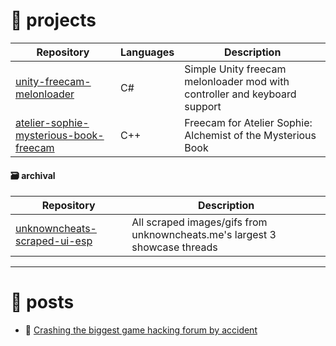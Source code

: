 # 🚧 projects
| Repository | Languages | Description |
| - | - | - |
| [unity-freecam-melonloader](https://github.com/oiyl/unity-freecam-melonloader) | C# | Simple Unity freecam melonloader mod with controller and keyboard support |
| [atelier-sophie-mysterious-book-freecam](https://github.com/oiyl/atelier-sophie-mysterious-book-freecam) | C++ | Freecam for Atelier Sophie: Alchemist of the Mysterious Book

#### 🗃️ archival
| Repository | Description |
| - |  - |
| [unknowncheats-scraped-ui-esp](https://github.com/oiyl/unknowncheats-scraped-ui-esp) | All scraped images/gifs from unknowncheats.me's largest 3 showcase threads |

---

# 📝 posts

- 📎 [Crashing the biggest game hacking forum by accident](https://github.com/oiyl/vbulletin-3.x.x-crash)
